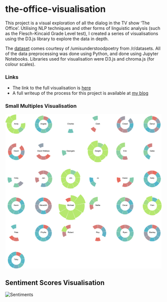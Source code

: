 # the-office-visualisation

This project is a visual exploration of all the dialog in the TV show ‘The Office’. Utilising NLP techniques and other forms of linguistic analysis (such as the Flesch-Kincaid Grade Level test), I created a series of visualisations using the D3.js library to explore the data in depth. 

The [dataset](https://docs.google.com/spreadsheets/d/18wS5AAwOh8QO95RwHLS95POmSNKA2jjzdt0phrxeAE0/edit#gid=747974534) comes courtesy of /umisunderstoodpoetry from /r/datasets. All of the data preprocessing was done using Python, and done using Jupyter Notebooks. Libraries used for visualisation were D3.js and chroma.js (for colour scales).

### Links 
* The link to the full visualisation is [here](https://cuthchow.github.io/the-office-visualisation/)  
* A full writeup of the process for this project is available at [my blog](https://medium.com/@cuthbertchow)

### Small Multiples Visualisation
![Small Multiples](https://github.com/cuthchow/the-office-visualisation/blob/master/small_multiples.png)

## Sentiment Scores Visualisation
![Sentiments](https://github.com/cuthchow/the-office-visualisation/blob/master/Sentiments.png)
